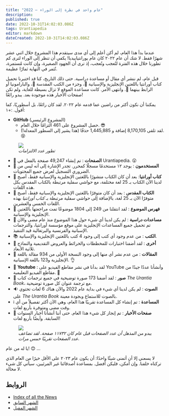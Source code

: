 ```yaml
---
title: "عام واحد في نظرة إلى الوراء — 2022"
description: 
published: true
date: 2022-10-31T14:02:03.086Z
tags: Urantiapedia
editor: markdown
dateCreated: 2022-10-31T14:02:03.086Z
---
```


عندما بدأ هذا العام، لم أكن أعلم إلى أي مدى سيتقدم هذا المشروع خلال اثني عشر شهرًا فقط. لا شك أن عام ٢٠٢٢ كان عام يورانتيابيديا! يكفي أن تنظر إلى الوراء لترى كم تطورنا خلال هذه الفترة لتُعجب وتُعجب، إذ ترى أن الجهود الصغيرة، وإن كانت مُستمرة، تُثمر في النهاية ثمارًا عظيمة.

قبل عام، لم ننشر أي مقال أو مساعدة دراسية. حتى ذلك التاريخ، كنا قد اختبرنا تحميل كتاب أورانتيا باللغتين الإنجليزية والإسبانية :blue_book:، وجزء من الكتب المقدسة :closed_book:، والبارامونيا أو الرابط بينهما :ledger:. وانتهى الأمر. كانت مساعدة الموقع لا تزال بسيطة للغاية، ولم تكن صفحات الأخبار هذه موجودة بعد. يبدو رائعًا!

يمكننا أن نكون أكثر من راضين عما قدمه عام ٢٠٢٢. لقد كان رائعًا، بل أسطوريًا، كما أقول. :+١:

- **GitHub** (المشروع الرئيسي)
    * حصل المشروع على 461 التزامًا خلال العام. :sunglasses:
    * لقد تلقى 8,170,105 إضافة و 1,445,885 حذفًا (هذا يشير إلى السطور المعدلة!). :dizzy_face:

<figure id="img_1" class="image urantiapedia">
<img src="/image/github_2022.png">
<figcaption><em>تطور عدد الالتزامات</em></figcaption>
</figure>

- :page_facing_up: **الصفحات** : تم إنشاء 49,247 صفحة بالفعل في Urantiapedia. :open_mouth:
- :construction_worker: **المستخدمون** : يوجد ١٢ مستخدمًا مسجلًا كمحرر. تجدر الإشارة إلى أنه ليس من الضروري التسجيل لعرض جميع المحتويات.
- :blue_book: **كتاب أورانتيا**: بعد أن كان الكتاب منشورًا باللغتين الإنجليزية والإسبانية فقط، أصبح لدينا الآن الكتاب بـ 25 لغة مختلفة، مع حواشي سفلية مرتبطة بالكتاب المقدس بكل هذه اللغات.
- :closed_book: **الكتاب المقدس** : بعد أن كان متوفرًا باللغتين الإنجليزية والإسبانية فقط، أصبح متوفرًا الآن بـ 25 لغة، بالإضافة إلى حواشي سفلية مرتبطة بـ _كتاب أورانتيا_ بهذه اللغات الخمس والعشرين.
- :card_index: **فهرس الموضوع** : لقد انتقلنا من 249 إلى 1804 موضوعًا تمت مراجعتها باللغتين الإنجليزية والإسبانية.
- :notebook: **مساعدات دراسية** : لم يكن لدينا أي شيء حول هذا الموضوع منذ عام مضى والآن تم تحميل جميع المساعدات الإنجليزية على موقع مؤسسة أورانتيا، والترجمات الإسبانية والفرنسية والبرتغالية قيد التنفيذ.
- :books: **الكتب** : من عدم وجود أي كتب إلى وجود 4 كتب باللغتين الإنجليزية والإسبانية.
- :memo: **أخرى** : لقد أضفنا اختبارات للمخططات والخرائط والعروض التقديمية والنماذج ثلاثية الأبعاد.
- :page_with_curl: **المقالات** : من عدم نشر أي منها إلى وجود النسخة الأولى من 934 مقالة باللغة الإنجليزية و123 باللغة الإسبانية. :ok_hand:
- :movie_camera: **Youtube** : لقد بدأنا في نشر مقاطع الفيديو على YouTube وأنشأنا عددًا جيدًا من مقاطع الفيديو التعليمية. :clap:
- :sunrise_over_mountains: **صور** : لقد أضفنا 173 صورة توضيحية في جميع ترجمات كتاب _The Urantia Book_، مع ترجمة عنوان كل صورة توضيحية.
- :sound: **الصوت** : لم يكن لدينا أي شيء في بداية عام 2022 والآن هناك 6 لغات تحتوي على _The Urantia Book_ بالصوت للاستماع وبجودة معينة.
- :information_source: **المساعدة** : تم إنشاء كل المساعدة تقريبًا هذا العام، وهي الآن أكثر تفصيلاً من أي وقت مضى ومتوفرة بأربع لغات.
- :newspaper: **صفحات الأخبار** : تم إنجاز كل شيء هذا العام. حتى أننا أنشأنا أخبار السنوات السابقة. وأيضًا بأربع لغات!

<figure id="img_2" class="image urantiapedia">
<img src="/image/up_status_2022.png">
<figcaption><em>يبدو من المذهل أن عدد الصفحات قبل عام كان ١١٧٣٢ صفحة. لقد تضاعف عدد الصفحات تقريبًا خمس مرات.</em></figcaption>
</figure>

يا له من عام! 😊 ...

لا يسعني إلا أن أتمنى شيئًا واحدًا: أن يكون عام ٢٠٢٣ على الأقل خيرًا من العام الذي تركناه خلفنا. وإن أمكن، فليكن أفضل. بمساعدة أصدقائنا غير المرئيين، سيأتي كل شيء لا محالة.

## الروابط 

- [Index of all the News](/ar/news) 
- [الشهر السابق](/ar/news/2022/11)
- [الشهر المقبل](/ar/news/2023/01)
